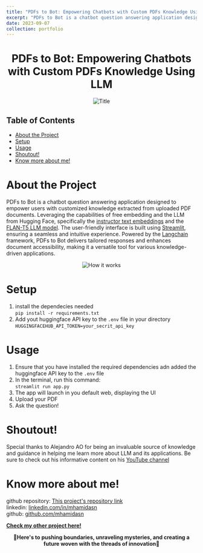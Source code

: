 ```yaml
---
title: "PDFs to Bot: Empowering Chatbots with Custom PDFs Knowledge Using LLM"
excerpt: "PDFs to Bot is a chatbot question answering application designed to empower users with customized knowledge extracted from uploaded PDF documents. Leveraging the capabilities of free embedding and the LLM from Hugging Face, specifically the instructor text embeddings and the FLAN-T5 LLM model. The user-friendly interface is built using Streamlit, ensuring a seamless and intuitive experience. Powered by the Langchain framework, PDFs to Bot delivers tailored responses and enhances document accessibility, making it a versatile tool for various knowledge-driven applications."
date: 2023-09-07
collection: portfolio
---
```


<div style="text-align:center;">
    <h1>PDFs to Bot: Empowering Chatbots with Custom PDFs Knowledge Using LLM</h1>
</div>

<div style="text-align:center;">
    <image src="/images/demo_gif2.gif" controls title="Title"></image>
</div>

## Table of Contents
- [About the Project](#about-the-project)
- [Setup](#setup)
- [Usage](#usage)
- [Shoutout!](#shoutout)
- [Know more about me!](#know-more-about-me)

# About the Project
PDFs to Bot is a chatbot question answering application designed to empower users with customized knowledge extracted from uploaded PDF documents. Leveraging the capabilities of free embedding and the LLM from Hugging Face, specifically the [instructor text embeddings](https://huggingface.co/hkunlp/instructor-xl) and the [FLAN-T5 LLM model](https://huggingface.co/google/flan-t5-xxl). The user-friendly interface is built using [Streamlit](https://streamlit.io/), ensuring a seamless and intuitive experience. Powered by the [Langchain](https://python.langchain.com/docs/get_started/introduction.html) framework, PDFs to Bot delivers tailored responses and enhances document accessibility, making it a versatile tool for various knowledge-driven applications.

<div style="text-align:center;">
    <image src="/images/how it work2.jpg" controls title="How it works"></image>
</div>

# Setup
1. install the dependecies needed\
   ```pip install -r requirements.txt```
2. Add yout huggingface API key to the `.env` file in your directory \
   ```HUGGINGFACEHUB_API_TOKEN=your_secrit_api_key```

# Usage
1. Ensure that you have installed the required dependencies adn added the huggingface API key to the `.env` file
2. In the terminal, run this command:\
   ```streamlit run app.py```
3. The app will launch in you default web, displaying the UI
4. Upload your PDF
5. Ask the question!
   
# Shoutout!
Special thanks to Alejandro AO for being an invaluable source of knowledge and guidance in helping me learn more about LLM and its applications. Be sure to check out his informative content on his [YouTube channel](https://www.youtube.com/@alejandro_ao)

# Know more about me!
github repository: [This project's repository link](https://github.com/mhamidasn/PDFs-to-Bot-Empowering-Chatbots-with-Custom-PDFs-Knowledge-Using-LLM)\
linkedin: [linkedin.com/in/mhamidasn](https://www.linkedin.com/in/mhamidasn/)\
github: [github.com/mhamidasn](https://github.com/mhamidasn)

[**Check my other project here!**](https://mhamidasn.github.io/portfolio/)

<p align="center">
  <strong>🌌Here's to pushing boundaries, unraveling mysteries, and creating a future woven with the threads of innovation🌌</strong>
</p>